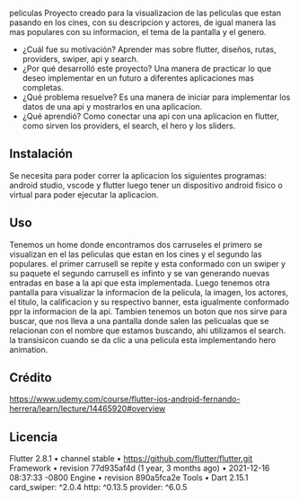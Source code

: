  peliculas
Proyecto creado para la visualizacion de las peliculas que estan pasando en los cines, con su descripcion y actores, de igual manera las mas populares con su informacion, el tema de la pantalla y el genero.
- ¿Cuál fue su motivación? Aprender mas sobre flutter, diseños, rutas, providers, swiper, api y search.
- ¿Por qué desarrolló este proyecto? Una manera de practicar lo que deseo implementar en un futuro a diferentes aplicaciones mas completas.
- ¿Qué problema resuelve? Es una manera de iniciar para implementar los datos de una api y mostrarlos en una aplicacion. 
- ¿Qué aprendió? Como conectar una api con una aplicacion en flutter, como sirven los providers, el search, el hero y los sliders.
## Instalación
Se necesita para poder correr la aplicacion los siguientes programas: android studio, vscode y flutter
luego tener un dispositivo android fisico o virtual para poder ejecutar la aplicacion.
## Uso
Tenemos un home donde encontramos dos carruseles el primero se visualizan en el las peliculas que estan en los cines y el segundo las populares.
el primer carrusell se repite y esta conformado con un swiper y su paquete
el segundo carrusell es infinto y se van generando nuevas entradas en base a la api que esta implementada.
Luego tenemos otra pantalla para visualizar la informacion de la pelicula, la imagen, los actores, el titulo, la calificacion y su respectivo banner, esta igualmente conformado ppr la informacion de la api.
Tambien tenemos un boton que nos sirve para buscar, que nos lleva a una pantalla donde salen las pelicualas que se relacionan con el nombre que estamos buscando, ahi utilizamos el search.
la transisicon cuando se da clic a una pelicula esta implementando hero animation.
## Crédito
https://www.udemy.com/course/flutter-ios-android-fernando-herrera/learn/lecture/14465920#overview
## Licencia
Flutter 2.8.1 • channel stable • https://github.com/flutter/flutter.git
Framework • revision 77d935af4d (1 year, 3 months ago) • 2021-12-16 08:37:33 -0800
Engine • revision 890a5fca2e
Tools • Dart 2.15.1
card_swiper: ^2.0.4
  http: ^0.13.5
  provider: ^6.0.5
